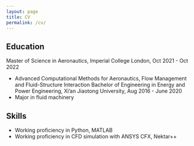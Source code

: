 ```yaml
---
layout: page
title: CV
permalink: /cv/
---
```


## Education
Master of Science in Aeronautics, Imperial College London, Oct 2021 - Oct 2022
- Advanced Computational Methods for Aeronautics, Flow Management and Fluid-Structure Interaction
Bachelor of Engineering in Energy and Power Engineering, Xi’an Jiaotong University, Aug 2016 - June 2020
- Major in fluid machinery

## Skills
- Working proficiency in Python, MATLAB
- Working	proficiency in CFD simulation with ANSYS CFX, Nektar++

